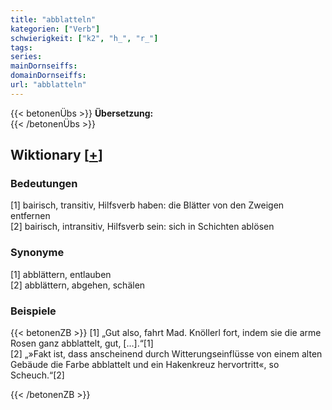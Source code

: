 ```yaml
---
title: "abblatteln"
kategorien: ["Verb"]
schwierigkeit: ["k2", "h_", "r_"]
tags:
series:
mainDornseiffs:
domainDornseiffs:
url: "abblatteln"
---
```


{{< betonenÜbs >}}
**Übersetzung:**  
{{< /betonenÜbs >}}

## Wiktionary [[+](https://de.wiktionary.org/wiki/abblatteln)]

### Bedeutungen
[1] bairisch, transitiv, Hilfsverb haben: die Blätter von den Zweigen entfernen  
[2] bairisch, intransitiv, Hilfsverb sein: sich in Schichten ablösen  

### Synonyme
[1] abblättern, entlauben  
[2] abblättern, abgehen, schälen  

### Beispiele
{{< betonenZB >}}
[1] „Gut also, fahrt Mad. Knöllerl fort, indem sie die arme Rosen ganz abblattelt, gut, […].“[1]  
[2] „»Fakt ist, dass anscheinend durch Witterungseinflüsse von einem alten Gebäude die Farbe abblattelt und ein Hakenkreuz hervortritt«, so Scheuch.“[2]  

{{< /betonenZB >}}

